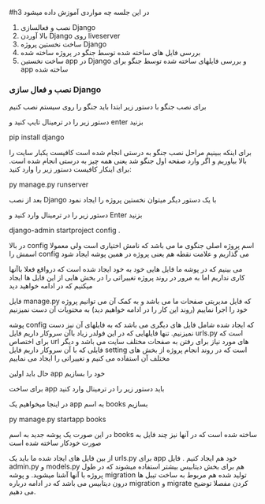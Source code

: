 
#h3
در این جلسه چه مواردی آموزش داده میشود
<ol>
    <li>نصب و فعالسازی Django</li>
    <li>بالا آوردن Django روی liveserver</li>
    <li>ساخت نخستین پروژه Django</li>
    <li>بررسی فایل های ساخته شده توسط جنگو در پروژه ساخته شده</li>
    <li>ساخت نخستین app در Django و بررسی فایلهای ساخته شده توسط جنگو برای app ساخته شده</li>
</ol>
<h3>نصب و فعال سازی Django</h3>
<p>برای نصب جنگو با دستور زیر ابتدا باید جنگو را روی سیستم نصب کنیم</p>
<p>دستور زیر را در ترمینال تایپ کنید و enter بزنید</p>
<p>pip install django</p>
<p>برای اینکه ببینیم مراحل نصب جنگو به درستی انجام شده است کافیست یکبار سایت  را بالا بیاوریم و اگر وارد صفحه اول جنگو شد یعنی همه چیز به درستی انجام شده است. برای اینکار کافیست دستور زیر را وارد کنید:</p>
<p>py manage.py runserver</p>
<p>بعد از نصب Django با یک دستور دیگر میتوان نخستین پروژه را ایجاد نمود</p>
<p>دستور زیر را در ترمینال وارد کنید و Enter بزنید</p>
<p>django-admin startproject config .</p>
<p>در بالا config اسم پروژه اصلی جنگوی ما می باشد که نامش اختیاری است ولی معمولا اسمش را config می گذاریم و علامت نقطه هم یعنی پروژه در همین پوشه ایجاد شود</p>
<p>می بینیم که در پوشه ما فایل هایی خود به خود ایجاد شده است که درواقع فعلا باآنها کاری نداریم اما به مرور در روند پروژه تغییراتی را در بخش هایی از این فایل ها ایجاد میکنیم که در ادامه خواهید دید</p>
<p>فایل manage.py که فایل مدیریتی صفحات ما می باشد و به کمک آن می توانیم پروژه خود را اجرا نماییم (روند این کار را در ادامه خواهیم دید) به محتویات آن دست نمیزنیم</p>
<p>پوشه config که ایجاد شده شامل فایل های دیگری می باشد که به فایلهای آن نیز دست نمیزنیم. تنها فایلهایی که در این فولدر زیاد باآن سروکار داریم فایل urls.py است که برای اختصاص url های مورد نیاز برای رفتن به صفحات مختلف سایت می باشد و دیگر فایلی که با آن سروکار داریم فایل setting است که در روند انجام پروژه از بخش های مختلف آن استفاده می کنیم و تغییراتی را ایجاد می نماییم</p>
<p>حال باید اولین app خود را بسازیم</p>
<p>برای ساخت app باید دستور زیر را در ترمینال وارد کنید</p>
<p>در اینجا میخواهیم یک app به اسم books بسازیم</p>
<p>py manage.py startapp books</p>
<p>در این صورت یک پوشه جدید به اسم books ساخته شده است که در آنها نیز چند فایل به صورت خودکار ساخته شده است</p>
<p>از بین فایل های ایجاد شده  ما باید یک urls.py برای app خود هم ایجاد کنیم . فایل admin.py و models.py هم برای بخش دیتابیس بیشتر استفاده میشوند که در طول پروژه با آنها آشنا میشوید. و پوشه migration تولید شده هم مربوط به ساخت تیبل ها درون دیتابیس می باشد که در ادامه درباره migration و migrate کردن مفصلا توضیح می دهیم.</p>
